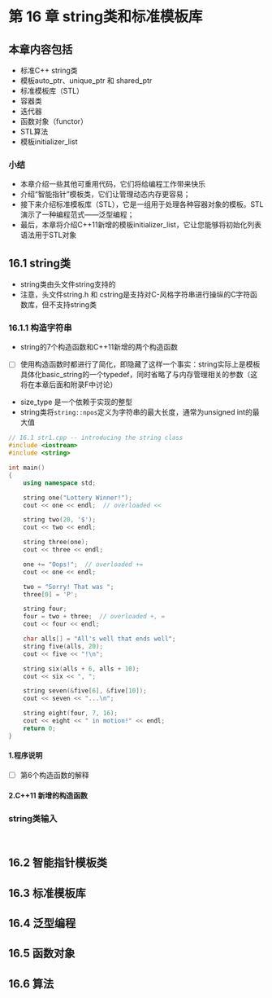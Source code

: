 # 第 16 章 string类和标准模板库
## 本章内容包括
- 标准C++ string类
- 模板auto_ptr、unique_ptr 和 shared_ptr
- 标准模板库（STL）
- 容器类
- 迭代器
- 函数对象（functor）
- STL算法
- 模板initializer_list

### 小结
- 本章介绍一些其他可重用代码，它们将给编程工作带来快乐
- 介绍“智能指针”模板类，它们让管理动态内存更容易；
- 接下来介绍标准模板库（STL），它是一组用于处理各种容器对象的模板。STL演示了一种编程范式——泛型编程；
- 最后，本章将介绍C++11新增的模板initializer_list，它让您能够将初始化列表语法用于STL对象

## 16.1 string类
- string类由头文件string支持的
- 注意，头文件string.h 和 cstring是支持对C-风格字符串进行操纵的C字符函数库，但不支持string类

### 16.1.1 构造字符串
- string的7个构造函数和C++11新增的两个构造函数
- [ ] 使用构造函数时都进行了简化，即隐藏了这样一个事实：string实际上是模板具体化basic_string<char>的一个typedef，同时省略了与内存管理相关的参数（这将在本章后面和附录F中讨论）
- size_type 是一个依赖于实现的整型
- string类将``` string::npos ```定义为字符串的最大长度，通常为unsigned int的最大值

```C++
// 16.1 str1.cpp -- introducing the string class
#include <iostream>
#include <string>

int main()
{
	using namespace std;

	string one("Lottery Winner!");
	cout << one << endl;  // overloaded << 

	string two(20, '$');
	cout << two << endl;

	string three(one);
	cout << three << endl;

	one += "Oops!";  // overloaded +=
	cout << one << endl;

	two = "Sorry! That was ";
	three[0] = 'P';

	string four;
	four = two + three;  // overloaded +, =
	cout << four << endl;

	char alls[] = "All's well that ends well";
	string five(alls, 20);
	cout << five << "!\n";

	string six(alls + 6, alls + 10);
	cout << six << ", ";

	string seven(&five[6], &five[10]);
	cout << seven << "...\n";

	string eight(four, 7, 16);
	cout << eight << " in motion!" << endl;
	return 0;
}
```
#### 1.程序说明
- [ ] 第6个构造函数的解释

#### 2.C++11 新增的构造函数

### string类输入

```C++

```
```C++

```
















## 16.2 智能指针模板类

## 16.3 标准模板库

## 16.4 泛型编程

## 16.5 函数对象

## 16.6 算法

